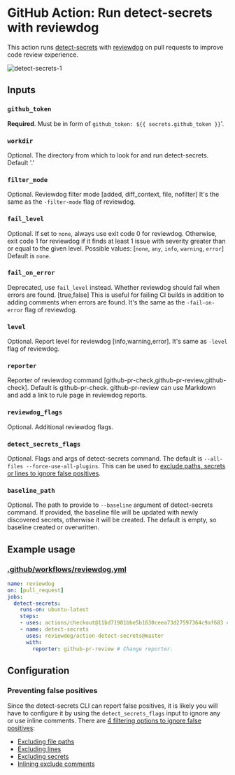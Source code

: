 # GitHub Action: Run detect-secrets with reviewdog

This action runs [detect-secrets](https://github.com/Yelp/detect-secrets) with
[reviewdog](https://github.com/reviewdog/reviewdog) on pull requests to improve
code review experience.

![detect-secrets-1](https://user-images.githubusercontent.com/3680861/112022952-6fcd7800-8b3b-11eb-8973-86a8a747d757.png)

## Inputs

### `github_token`

**Required**. Must be in form of `github_token: ${{ secrets.github_token }}`'.

### `workdir`

Optional. The directory from which to look for and run detect-secrets. Default '.'

### `filter_mode`

Optional. Reviewdog filter mode [added, diff_context, file, nofilter]
It's the same as the `-filter-mode` flag of reviewdog.

### `fail_level`

Optional. If set to `none`, always use exit code 0 for reviewdog.
Otherwise, exit code 1 for reviewdog if it finds at least 1 issue with severity greater than or equal to the given level.
Possible values: [`none`, `any`, `info`, `warning`, `error`]
Default is `none`.

### `fail_on_error`

Deprecated, use `fail_level` instead.
Whether reviewdog should fail when errors are found. [true,false]
This is useful for failing CI builds in addition to adding comments when errors are found.
It's the same as the `-fail-on-error` flag of reviewdog.

### `level`

Optional. Report level for reviewdog [info,warning,error].
It's same as `-level` flag of reviewdog.

### `reporter`

Reporter of reviewdog command [github-pr-check,github-pr-review,github-check].
Default is github-pr-check.
github-pr-review can use Markdown and add a link to rule page in reviewdog reports.

### `reviewdog_flags`

Optional. Additional reviewdog flags.

### `detect_secrets_flags`

Optional. Flags and args of detect-secrets command. The default is `--all-files --force-use-all-plugins`. 
This can be used to [exclude paths, secrets or lines to ignore false positives](https://github.com/Yelp/detect-secrets?tab=readme-ov-file#filters).

### `baseline_path`

Optional. The path to provide to `--baseline` argument of detect-secrets command.
If provided, the baseline file will be updated with newly discovered secrets, otherwise it will be created.
The default is empty, so baseline created or overwritten.

## Example usage

### [.github/workflows/reviewdog.yml](.github/workflows/reviewdog.yml)

```yml
name: reviewdog
on: [pull_request]
jobs:
  detect-secrets:
    runs-on: ubuntu-latest
    steps:
    - uses: actions/checkout@11bd71901bbe5b1630ceea73d27597364c9af683 # v4.2.2
    - name: detect-secrets
      uses: reviewdog/action-detect-secrets@master
      with:
        reporter: github-pr-review # Change reporter.
```

## Configuration

### Preventing false positives

Since the detect-secrets CLI can report false positives, it is likely you will have to configure it by using the `detect_secrets_flags` input to ignore any or use inline comments. There are [4 filtering options to ignore false positives](https://github.com/Yelp/detect-secrets?tab=readme-ov-file#filters):

- [Excluding file paths](https://github.com/Yelp/detect-secrets?tab=readme-ov-file#--exclude-files)
- [Excluding lines](https://github.com/Yelp/detect-secrets?tab=readme-ov-file#--exclude-lines)
- [Excluding secrets](https://github.com/Yelp/detect-secrets?tab=readme-ov-file#--exclude-secrets)
- [Inlining exclude comments](https://github.com/Yelp/detect-secrets?tab=readme-ov-file#inline-allowlisting-1)
